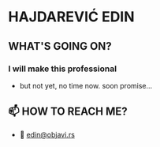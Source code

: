 # HAJDAREVIĆ EDIN

## WHAT'S GOING ON?

### I will make this professional

- but not yet, no time now. soon promise...

## 📫 HOW TO REACH ME?

- 📧 [edin@objavi.rs](mailto:edin@objavi.rs)

<!--
**hajdarevicedin/hajdarevicedin** is a ✨ _special_ ✨ repository because its `README.md` (this file) appears on your GitHub profile.

Here are some ideas to get you started:

- 🔭 I’m currently working on ...
- 🌱 I’m currently learning ...
- 👯 I’m looking to collaborate on ...
- 🤔 I’m looking for help with ...
- 💬 Ask me about ...
- 📫 How to reach me: ...
- 😄 Pronouns: ...
- ⚡ Fun fact: ...
-->

